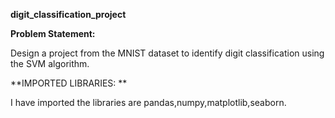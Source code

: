 **digit_classification_project**

**Problem Statement:** 

Design a project from the MNIST dataset to identify digit classification using the SVM algorithm. 

**IMPORTED LIBRARIES: **

I have imported the libraries are pandas,numpy,matplotlib,seaborn.
